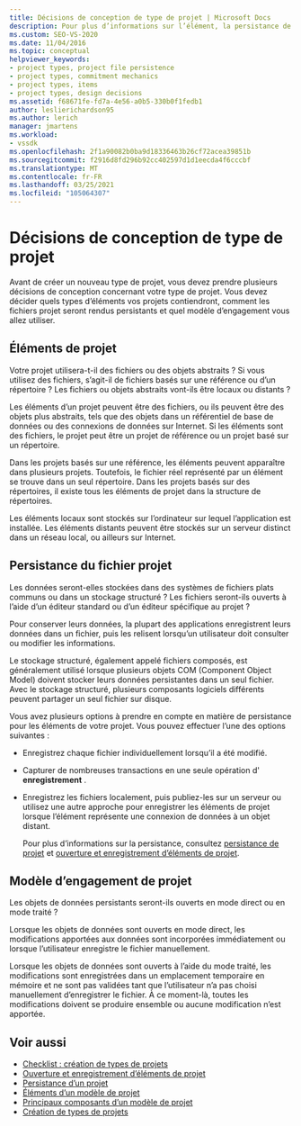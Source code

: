 ```yaml
---
title: Décisions de conception de type de projet | Microsoft Docs
description: Pour plus d’informations sur l’élément, la persistance de fichier projet et les décisions de conception de mécanicien, vous devez prendre des décisions avant d’étendre Visual Studio en créant un nouveau type de projet.
ms.custom: SEO-VS-2020
ms.date: 11/04/2016
ms.topic: conceptual
helpviewer_keywords:
- project types, project file persistence
- project types, commitment mechanics
- project types, items
- project types, design decisions
ms.assetid: f68671fe-fd7a-4e56-a0b5-330b0f1fedb1
author: leslierichardson95
ms.author: lerich
manager: jmartens
ms.workload:
- vssdk
ms.openlocfilehash: 2f1a90082b0ba9d18336463b26cf72acea39851b
ms.sourcegitcommit: f2916d8fd296b92cc402597d1d1eecda4f6cccbf
ms.translationtype: MT
ms.contentlocale: fr-FR
ms.lasthandoff: 03/25/2021
ms.locfileid: "105064307"
---
```

# <a name="project-type-design-decisions"></a>Décisions de conception de type de projet
Avant de créer un nouveau type de projet, vous devez prendre plusieurs décisions de conception concernant votre type de projet. Vous devez décider quels types d’éléments vos projets contiendront, comment les fichiers projet seront rendus persistants et quel modèle d’engagement vous allez utiliser.

## <a name="project-items"></a>Éléments de projet
 Votre projet utilisera-t-il des fichiers ou des objets abstraits ? Si vous utilisez des fichiers, s’agit-il de fichiers basés sur une référence ou d’un répertoire ? Les fichiers ou objets abstraits vont-ils être locaux ou distants ?

 Les éléments d’un projet peuvent être des fichiers, ou ils peuvent être des objets plus abstraits, tels que des objets dans un référentiel de base de données ou des connexions de données sur Internet. Si les éléments sont des fichiers, le projet peut être un projet de référence ou un projet basé sur un répertoire.

 Dans les projets basés sur une référence, les éléments peuvent apparaître dans plusieurs projets. Toutefois, le fichier réel représenté par un élément se trouve dans un seul répertoire. Dans les projets basés sur des répertoires, il existe tous les éléments de projet dans la structure de répertoires.

 Les éléments locaux sont stockés sur l’ordinateur sur lequel l’application est installée. Les éléments distants peuvent être stockés sur un serveur distinct dans un réseau local, ou ailleurs sur Internet.

## <a name="project-file-persistence"></a>Persistance du fichier projet
 Les données seront-elles stockées dans des systèmes de fichiers plats communs ou dans un stockage structuré ? Les fichiers seront-ils ouverts à l’aide d’un éditeur standard ou d’un éditeur spécifique au projet ?

 Pour conserver leurs données, la plupart des applications enregistrent leurs données dans un fichier, puis les relisent lorsqu’un utilisateur doit consulter ou modifier les informations.

 Le stockage structuré, également appelé fichiers composés, est généralement utilisé lorsque plusieurs objets COM (Component Object Model) doivent stocker leurs données persistantes dans un seul fichier. Avec le stockage structuré, plusieurs composants logiciels différents peuvent partager un seul fichier sur disque.

 Vous avez plusieurs options à prendre en compte en matière de persistance pour les éléments de votre projet. Vous pouvez effectuer l’une des options suivantes :

- Enregistrez chaque fichier individuellement lorsqu’il a été modifié.

- Capturer de nombreuses transactions en une seule opération d' **enregistrement** .

- Enregistrez les fichiers localement, puis publiez-les sur un serveur ou utilisez une autre approche pour enregistrer les éléments de projet lorsque l’élément représente une connexion de données à un objet distant.

  Pour plus d’informations sur la persistance, consultez [persistance de projet](../../extensibility/internals/project-persistence.md) et [ouverture et enregistrement d’éléments de projet](../../extensibility/internals/opening-and-saving-project-items.md).

## <a name="project-commitment-model"></a>Modèle d’engagement de projet
 Les objets de données persistants seront-ils ouverts en mode direct ou en mode traité ?

 Lorsque les objets de données sont ouverts en mode direct, les modifications apportées aux données sont incorporées immédiatement ou lorsque l’utilisateur enregistre le fichier manuellement.

 Lorsque les objets de données sont ouverts à l’aide du mode traité, les modifications sont enregistrées dans un emplacement temporaire en mémoire et ne sont pas validées tant que l’utilisateur n’a pas choisi manuellement d’enregistrer le fichier. À ce moment-là, toutes les modifications doivent se produire ensemble ou aucune modification n’est apportée.

## <a name="see-also"></a>Voir aussi
- [Checklist : création de types de projets](../../extensibility/internals/checklist-creating-new-project-types.md)
- [Ouverture et enregistrement d’éléments de projet](../../extensibility/internals/opening-and-saving-project-items.md)
- [Persistance d’un projet](../../extensibility/internals/project-persistence.md)
- [Éléments d’un modèle de projet](../../extensibility/internals/elements-of-a-project-model.md)
- [Principaux composants d’un modèle de projet](../../extensibility/internals/project-model-core-components.md)
- [Création de types de projets](../../extensibility/internals/creating-project-types.md)
